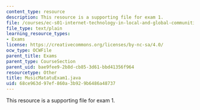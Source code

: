 ```yaml
---
content_type: resource
description: This resource is a supporting file for exam 1.
file: /courses/ec-s01-internet-technology-in-local-and-global-communities-spring-2005-summer-2005/68ce963d97ef860a3b929b6486a48737_MusicMatatuExam1.java
file_type: text/plain
learning_resource_types:
- Exams
license: https://creativecommons.org/licenses/by-nc-sa/4.0/
ocw_type: OCWFile
parent_title: Exams
parent_type: CourseSection
parent_uid: bae9fee9-2b8d-cb85-3d61-bbd41356f964
resourcetype: Other
title: MusicMatatuExam1.java
uid: 68ce963d-97ef-860a-3b92-9b6486a48737
---
```

This resource is a supporting file for exam 1.